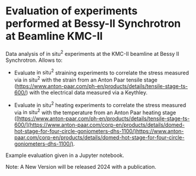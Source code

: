# Evaluation of experiments performed at Bessy-II Synchrotron at Beamline KMC-II 
Data analysis of $\text{in situ}^2$ experiments at the KMC-II beamline at Bessy II Synchrotron.
Allows to:

* Evaluate $\text{in situ}^2$ straining experiments to correlate the stress measured via $\text{in situ}^2$ with the strain from an Anton Paar tensile stage (https://www.anton-paar.com/ph-en/products/details/tensile-stage-ts-600/) with the electrical data measured via a Keythley.

* Evaluate $\text{in situ}^2$ heating experiments to correlate the stress measured via $\text{in situ}^2$ with the temperature from an Anton Paar heating stage ([https://www.anton-paar.com/ph-en/products/details/tensile-stage-ts-600/](https://www.anton-paar.com/corp-en/products/details/domed-hot-stage-for-four-circle-goniometers-dhs-1100/)https://www.anton-paar.com/corp-en/products/details/domed-hot-stage-for-four-circle-goniometers-dhs-1100/).

Example evaluation given in a Jupyter notebook. 

Note: A New Version will be released 2024 with a publication.

